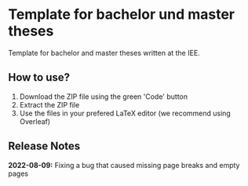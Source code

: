 # Template for bachelor und master theses
Template for bachelor and master theses written at the IEE.

## How to use?
1) Download the ZIP file using the green 'Code' button
2) Extract the ZIP file
3) Use the files in your prefered LaTeX editor (we recommend using Overleaf)

## Release Notes
**2022-08-09:** Fixing a bug that caused missing page breaks and empty pages
